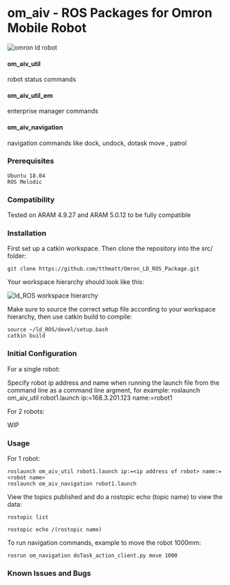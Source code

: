 # om_aiv - ROS Packages for Omron Mobile Robot

![omron ld robot](https://d2t1xqejof9utc.cloudfront.net/screenshots/pics/440c4d03c225fbe74adf238d73ed8f00/large.png "omron ld robot")

#### om_aiv_util
robot status commands 

#### om_aiv_util_em
enterprise manager commands 

#### om_aiv_navigation
navigation commands like dock, undock, dotask move , patrol



### Prerequisites
```
Ubuntu 18.04
ROS Melodic 
```
### Compatibility

Tested on ARAM 4.9.27 and ARAM 5.0.12 to be fully compatible

### Installation

First set up a catkin workspace.
Then clone the repository into the src/ folder:
```
git clone https://github.com/tthmatt/Omron_LD_ROS_Package.git
```
Your workspace hierarchy should look like this:

![ld_ROS workspace hierarchy](https://user-images.githubusercontent.com/8951670/69391247-2c77b500-0d0d-11ea-86ba-6e29d512abf4.png)

Make sure to source the correct setup file according to your workspace hierarchy, then use catkin build to compile:
```
source ~/ld_ROS/devel/setup.bash
catkin build
```
### Initial Configuration
For a single robot:

Specify robot ip address and name when running the launch file from the command line as a command line argment, for example:
roslaunch om_aiv_util robot1.launch ip:=168.3.201.123 name:=robot1

For 2 robots:

WIP

### Usage
For 1 robot:
```
roslaunch om_aiv_util robot1.launch ip:=<ip address of robot> name:=<robot name>
roslaunch om_aiv_navigation robot1.launch
```

View the topics published and do a rostopic echo (topic name) to view the data:
```
rostopic list

rostopic echo /(rostopic name)
```

To run navigation commands, example to move the robot 1000mm:
```
rosrun om_navigation doTask_action_client.py move 1000
```
### Known Issues and Bugs
